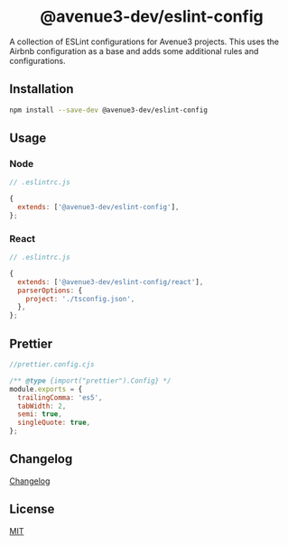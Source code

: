 <h1 align="center">@avenue3-dev/eslint-config</h1>

A collection of ESLint configurations for Avenue3 projects. This uses the Airbnb configuration as a base and adds some additional rules and configurations.

## Installation

```bash
npm install --save-dev @avenue3-dev/eslint-config
```

## Usage

### Node

```js
// .eslintrc.js

{
  extends: ['@avenue3-dev/eslint-config'],
};
```

### React

```js
// .eslintrc.js

{
  extends: ['@avenue3-dev/eslint-config/react'],
  parserOptions: {
    project: './tsconfig.json',
  },
};
```

## Prettier

```js
//prettier.config.cjs

/** @type {import("prettier").Config} */
module.exports = {
  trailingComma: 'es5',
  tabWidth: 2,
  semi: true,
  singleQuote: true,
};
```

## Changelog

[Changelog](CHANGELOG.md)

## License

[MIT](LICENSE)
